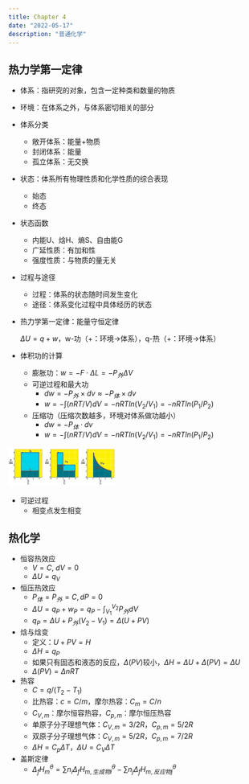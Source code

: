 ```yaml
---
title: Chapter 4
date: "2022-05-17"
description: "普通化学"
---
```


## 热力学第一定律

- 体系：指研究的对象，包含一定种类和数量的物质

- 环境：在体系之外，与体系密切相关的部分

- 体系分类

  - 敞开体系：能量+物质
  - 封闭体系：能量
  - 孤立体系：无交换

- 状态：体系所有物理性质和化学性质的综合表现

  - 始态
  - 终态

- 状态函数

  - 内能U、焓H、熵S、自由能G
  - 广延性质：有加和性
  - 强度性质：与物质的量无关

- 过程与途径

  - 过程：体系的状态随时间发生变化
  - 途径：体系变化过程中具体经历的状态

- 热力学第一定律：能量守恒定律

  $\Delta U = q + w$，w-功（+：环境->体系），q-热（+：环境->体系）

- 体积功的计算
  - 膨胀功：$w=-F\cdot \Delta L=-P_{外}\Delta V$
  - 可逆过程和最大功
    - $dw=-P_{外}\times dv\approx -P_{体}\times dv$
    - $w = -\int (nRT/V) dV = -nRTln(V_2/V_1) = -nRTln(P_1/P_2)$
  - 压缩功（压缩次数越多，环境对体系做功越小）
    - $dw=-P_{体}\cdot dv$
    - $w = -\int (nRT/V) dV = -nRTln(V_2/V_1) = -nRTln(P_1/P_2)$

<img src="img/1.JPG" style="zoom:50%;" />

- 可逆过程
  - 相变点发生相变

## 热化学

- 恒容热效应
  - $V=C$, $dV=0$
  - $\Delta U=q_V$
- 恒压热效应
  - $P_{体}=P_{外}=C, dP=0$
  - $\Delta U=q_{P}+w_{P}=q_{P}-\int^{V_2}_{V_1}P_{外}dV$
  - $q_P = \Delta U + P_{外}(V_2-V_1) = \Delta (U+PV)$
- 焓与焓变
  - 定义：$U+PV=H$
  - $\Delta H=q_P$
  - 如果只有固态和液态的反应，$\Delta(PV)$较小，$\Delta H=\Delta U+\Delta (PV)=\Delta U$
  - $\Delta(PV)=\Delta nRT$
- 热容
  - $C = q/(T_2-T_1)$
  - 比热容：$c=C/m$，摩尔热容：$C_m=C/n$
  - $C_{V, m}$：摩尔恒容热容，$C_{p, m}$：摩尔恒压热容
  - 单原子分子理想气体：$C_{V, m}=3/2 R$，$C_{p, m}=5/2 R$
  - 双原子分子理想气体：$C_{V, m}=5/2 R$，$C_{p, m}=7/2R$
  - $\Delta H=C_p \Delta T$，$\Delta U=C_V \Delta T$
- 盖斯定律
  - $\Delta_f H_m^\theta = \sum n_i \Delta_f H_{m, 生成物i}^\theta - \sum n_j\Delta_f H^\theta_{m, 反应物j}$

